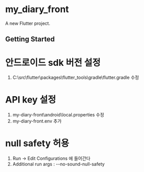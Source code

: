 # my_diary_front

A new Flutter project.

## Getting Started

# 안드로이드 sdk 버전 설정
1. C:\src\flutter\packages\flutter_tools\gradle\flutter.gradle 수정

# API key 설정
1. my-diary-front\android\local.properties 수정
2. my-diary-front\.env 추가

# null safety 허용
1. Run → Edit Configurations 에 들어간다
2. Additional run args : --no-sound-null-safety